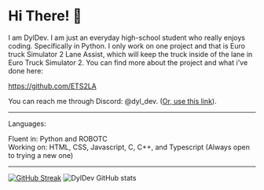 # Hi There! 👋
I am DylDev. I am just an everyday high-school student who really enjoys coding. Specifically in Python. I only work on one project and that is Euro truck Simulator 2 Lane Assist, which will keep the truck inside of the lane in Euro Truck Simulator 2. You can find more about the project and what i've done here:

https://github.com/ETS2LA

You can reach me through Discord: @dyl_dev. ([Or, use this link](https://discordapp.com/users/708644455535869982)).

<hr></hr>
Languages:

Fluent in: Python and ROBOTC\
Working on: HTML, CSS, Javascript, C, C++, and Typescript (Always open to trying a new one)
<hr></hr>

[![GitHub Streak](https://streak-stats.demolab.com?user=DylDevs&theme=github-dark-blue&date_format=M%20j%5B%2C%20Y%5D)](https://git.io/streak-stats)
![DylDev GitHub stats](https://github-readme-stats.vercel.app/api?username=DylDevs&show_icons=true&theme=github_dark)
